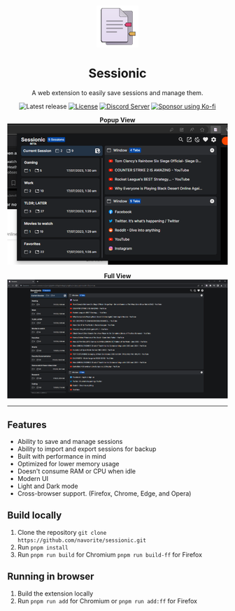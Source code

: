 <div align='center'>

![Sessionic icon](./public/favicons/96.png)

# Sessionic

A web extension to easily save sessions and manage them.

![Latest release](https://img.shields.io/github/v/release/navorite/sessionic)
[![License](https://img.shields.io/github/license/navorite/sessionic?color=blue)](./LICENSE)
[![Discord Server](https://img.shields.io/badge/chat-discord-%237289da)](https://discord.gg/HwZ65UBg)
[![Sponsor using Ko-fi](https://img.shields.io/badge/sponsor-Ko--fi-%2300c1fd)](https://ko-fi.com/navorite)

**Popup View**
![Screenshot of the extension in Popup mode](./assets/popup.png)

**Full View**
![Screenshot of the extension in Full View mode](./assets/fullview.png)

</div>

---

## Features

- Ability to save and manage sessions
- Ability to import and export sessions for backup
- Built with performance in mind
- Optimized for lower memory usage
- Doesn't consume RAM or CPU when idle
- Modern UI
- Light and Dark mode
- Cross-browser support. (Firefox, Chrome, Edge, and Opera)

## Build locally

1. Clone the repository `git clone https://github.com/navorite/sessionic.git`
2. Run `pnpm install`
3. Run `pnpm run build` for Chromium `pnpm run build-ff` for Firefox

## Running in browser

1. Build the extension locally
2. Run `pnpm run add` for Chromium or `pnpm run add:ff` for Firefox
